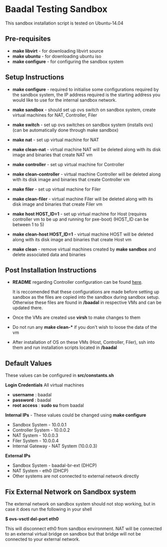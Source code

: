 Baadal Testing Sandbox
===============================================
This sandbox installation script is tested on Ubuntu-14.04

Pre-requisites
-----------------------------------------------
* __make libvirt__ - for downloading libvirt source
* __make ubuntu__ - for downloading ubuntu iso
* __make configure__ - for configuring the sandbox system

Setup Instructions
-----------------------------------------------
* __make configure__ - required to initialise some configurations required by the sandbox system, the IP address required is the starting address you would like to use for the internal sandbox network.

* __make sandbox__ - should set up ovs switch on sandbox system, create virtual machines for NAT, Controller, Filer  
        
* __make switch__ - set up ovs switches on sandbox system (installs ovs) (can be automatically done through make sandbox)

* __make nat__ - set up virtual machine for NAT
* __make clean-nat__ - virtual machine NAT will be deleted along with its disk image and binaries that create NAT vm
  
* __make controller__ - set up virtual machine for Controller
* __make clean-controller__ - virtual machine Controller will be deleted along with its disk image and binaries that create Controller vm

* __make filer__ - set up virtual machine for Filer
* __make clean-filer__ - virtual machine Filer will be deleted along with its disk image and binaries that create Filer vm

* __make host HOST_ID=1__ - set up virtual machine for Host (requires controller vm to be up and running for pxe-boot) (HOST_ID can be between 1 to 5)
* __make clean-host HOST_ID=1__ - virtual machine HOST will be deleted along with its disk image and binaries that create Host vm

* __make clean__ - remove virtual machines created by __make sandbox__ and delete associated data and binaries

Post Installation Instructions
------------------------------------------------
* __README__ regarding Controller configuration can be found [here](https://github.com/apoorvemohan/newbaadal/tree/master). 

  It is reccomended that these configurations are made before setting up sandbox as the files are copied into the sandbox during sandbox setup. Otherwise these files are found in __/baadal__ in respective VMs and can be updated there.
* Once the VMs are created use __virsh__ to make changes to them
* Do not run any __make clean-\*__ if you don't wish to loose the data of the vm
* After installation of OS on these VMs (Host, Controller, Filer), ssh into them and run installation scripts located in __/baadal__

Default Values
------------------------------------------------
These values can be configured in __src/constants.sh__

__Login Credentials__
All virtual machines
* __username__ : baadal
* __password__ : baadal
* __root access__ : __sudo su__ from baadal

__Internal IPs__ - These values could be changed using __make configure__
* Sandbox System - 10.0.0.1
* Controller System - 10.0.0.2
* NAT System - 10.0.0.3
* Filer System - 10.0.0.4
* Internal Gateway - NAT System (10.0.0.3)

__External IPs__
* Sandbox System - baadal-br-ext (DHCP)
* NAT System - eth0 (DHCP)
* Other systems are not connected to external network directly

Fix External Network on Sandbox system
-------------------------------------------------
The external network on sandbox system should not stop working, but in case it does run the following in your shell

__$ ovs-vsctl del-port eth0__

This will disconnect eth0 from sandbox environment. NAT will be connected to an external virtual bridge on sandbox but that bridge will not be connected to your external network.
